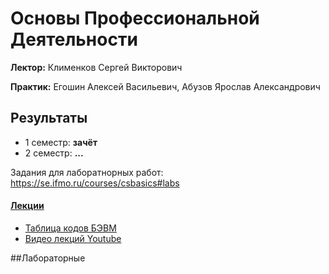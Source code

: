 # Основы Профессиональной Деятельности

**Лектор:** Клименков Сергей Викторович

**Практик:** Егошин Алексей Васильевич, Абузов Ярослав Александрович

## Результаты

- 1 семестр: **зачёт**
- 2 семестр: **...**


Задания для лаборатнорных работ: https://se.ifmo.ru/courses/csbasics#labs


#### [Лекции](https://github.com/anvrich/ITMOLabs/tree/463f1d87fdbb6a6be23169a59d0e4f1b6a197edf/OPD/lecture)
- [Таблица кодов БЭВМ](https://github.com/anvrich/ITMOLabs/blob/main/OPD/lecture/%D0%A2%D0%B0%D0%B1%D0%BB%D0%B8%D1%86%D0%B0%20%D0%BA%D0%BE%D0%B4%D0%BE%D0%B2%20%D0%91%D0%AD%D0%92%D0%9C.pdf)
- [Видео лекций Youtube](https://www.youtube.com/playlist?list=PLBWafxh1dFuwbs2bc_ba_1FIm4SzFYg2p)

##Лабораторные
